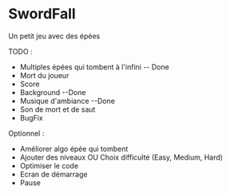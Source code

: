 SwordFall
=========

Un petit jeu avec des épées

TODO :
- Multiples épées qui tombent à l'infini -- Done
- Mort du joueur
- Score
- Background --Done
- Musique d'ambiance --Done
- Son de mort et de saut
- BugFix

Optionnel :
- Améliorer algo épée qui tombent
- Ajouter des niveaux OU Choix difficulté (Easy, Medium, Hard)
- Optimiser le code
- Ecran de démarrage
- Pause